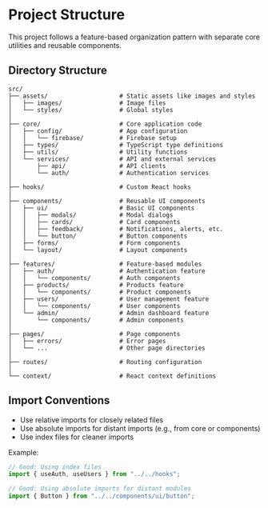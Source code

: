# Project Structure

This project follows a feature-based organization pattern with separate core utilities and reusable components.

## Directory Structure

```
src/
├── assets/                    # Static assets like images and styles
│   ├── images/                # Image files
│   └── styles/                # Global styles
│
├── core/                      # Core application code
│   ├── config/                # App configuration
│   │   └── firebase/          # Firebase setup
│   ├── types/                 # TypeScript type definitions
│   ├── utils/                 # Utility functions
│   └── services/              # API and external services
│       ├── api/               # API clients
│       └── auth/              # Authentication services
│
├── hooks/                     # Custom React hooks
│
├── components/                # Reusable UI components
│   ├── ui/                    # Basic UI components
│   │   ├── modals/            # Modal dialogs
│   │   ├── cards/             # Card components
│   │   ├── feedback/          # Notifications, alerts, etc.
│   │   └── button/            # Button components
│   ├── forms/                 # Form components
│   └── layout/                # Layout components
│
├── features/                  # Feature-based modules
│   ├── auth/                  # Authentication feature
│   │   └── components/        # Auth components
│   ├── products/              # Products feature
│   │   └── components/        # Product components
│   ├── users/                 # User management feature
│   │   └── components/        # User components
│   └── admin/                 # Admin dashboard feature
│       └── components/        # Admin components
│
├── pages/                     # Page components
│   ├── errors/                # Error pages
│   └── ...                    # Other page directories
│
├── routes/                    # Routing configuration
│
└── context/                   # React context definitions
```

## Import Conventions

- Use relative imports for closely related files
- Use absolute imports for distant imports (e.g., from core or components)
- Use index files for cleaner imports

Example:

```typescript
// Good: Using index files
import { useAuth, useUsers } from "../../hooks";

// Good: Using absolute imports for distant modules
import { Button } from "../../components/ui/button";
```
